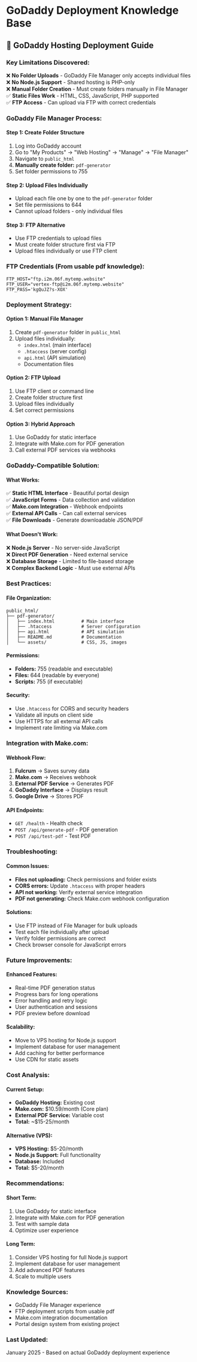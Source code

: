 # GoDaddy Deployment Knowledge Base

## 🚀 **GoDaddy Hosting Deployment Guide**

### **Key Limitations Discovered:**
❌ **No Folder Uploads** - GoDaddy File Manager only accepts individual files  
❌ **No Node.js Support** - Shared hosting is PHP-only  
❌ **Manual Folder Creation** - Must create folders manually in File Manager  
✅ **Static Files Work** - HTML, CSS, JavaScript, PHP supported  
✅ **FTP Access** - Can upload via FTP with correct credentials  

### **GoDaddy File Manager Process:**

#### **Step 1: Create Folder Structure**
1. Log into GoDaddy account
2. Go to "My Products" → "Web Hosting" → "Manage" → "File Manager"
3. Navigate to `public_html`
4. **Manually create folder:** `pdf-generator`
5. Set folder permissions to 755

#### **Step 2: Upload Files Individually**
- Upload each file one by one to the `pdf-generator` folder
- Set file permissions to 644
- Cannot upload folders - only individual files

#### **Step 3: FTP Alternative**
- Use FTP credentials to upload files
- Must create folder structure first via FTP
- Upload files individually or use FTP client

### **FTP Credentials (From usable pdf knowledge):**
```
FTP_HOST="ftp.i2m.06f.mytemp.website"
FTP_USER="vertex-ftp@i2m.06f.mytemp.website"
FTP_PASS='kgQuJZ?s-XOX'
```

### **Deployment Strategy:**

#### **Option 1: Manual File Manager**
1. Create `pdf-generator` folder in `public_html`
2. Upload files individually:
   - `index.html` (main interface)
   - `.htaccess` (server config)
   - `api.html` (API simulation)
   - Documentation files

#### **Option 2: FTP Upload**
1. Use FTP client or command line
2. Create folder structure first
3. Upload files individually
4. Set correct permissions

#### **Option 3: Hybrid Approach**
1. Use GoDaddy for static interface
2. Integrate with Make.com for PDF generation
3. Call external PDF services via webhooks

### **GoDaddy-Compatible Solution:**

#### **What Works:**
✅ **Static HTML Interface** - Beautiful portal design  
✅ **JavaScript Forms** - Data collection and validation  
✅ **Make.com Integration** - Webhook endpoints  
✅ **External API Calls** - Can call external services  
✅ **File Downloads** - Generate downloadable JSON/PDF  

#### **What Doesn't Work:**
❌ **Node.js Server** - No server-side JavaScript  
❌ **Direct PDF Generation** - Need external service  
❌ **Database Storage** - Limited to file-based storage  
❌ **Complex Backend Logic** - Must use external APIs  

### **Best Practices:**

#### **File Organization:**
```
public_html/
├── pdf-generator/
│   ├── index.html          # Main interface
│   ├── .htaccess           # Server configuration
│   ├── api.html            # API simulation
│   ├── README.md           # Documentation
│   └── assets/             # CSS, JS, images
```

#### **Permissions:**
- **Folders:** 755 (readable and executable)
- **Files:** 644 (readable by everyone)
- **Scripts:** 755 (if executable)

#### **Security:**
- Use `.htaccess` for CORS and security headers
- Validate all inputs on client side
- Use HTTPS for all external API calls
- Implement rate limiting via Make.com

### **Integration with Make.com:**

#### **Webhook Flow:**
1. **Fulcrum** → Saves survey data
2. **Make.com** → Receives webhook
3. **External PDF Service** → Generates PDF
4. **GoDaddy Interface** → Displays result
5. **Google Drive** → Stores PDF

#### **API Endpoints:**
- `GET /health` - Health check
- `POST /api/generate-pdf` - PDF generation
- `POST /api/test-pdf` - Test PDF

### **Troubleshooting:**

#### **Common Issues:**
- **Files not uploading:** Check permissions and folder exists
- **CORS errors:** Update `.htaccess` with proper headers
- **API not working:** Verify external service integration
- **PDF not generating:** Check Make.com webhook configuration

#### **Solutions:**
- Use FTP instead of File Manager for bulk uploads
- Test each file individually after upload
- Verify folder permissions are correct
- Check browser console for JavaScript errors

### **Future Improvements:**

#### **Enhanced Features:**
- Real-time PDF generation status
- Progress bars for long operations
- Error handling and retry logic
- User authentication and sessions
- PDF preview before download

#### **Scalability:**
- Move to VPS hosting for Node.js support
- Implement database for user management
- Add caching for better performance
- Use CDN for static assets

### **Cost Analysis:**

#### **Current Setup:**
- **GoDaddy Hosting:** Existing cost
- **Make.com:** $10.59/month (Core plan)
- **External PDF Service:** Variable cost
- **Total:** ~$15-25/month

#### **Alternative (VPS):**
- **VPS Hosting:** $5-20/month
- **Node.js Support:** Full functionality
- **Database:** Included
- **Total:** $5-20/month

### **Recommendations:**

#### **Short Term:**
1. Use GoDaddy for static interface
2. Integrate with Make.com for PDF generation
3. Test with sample data
4. Optimize user experience

#### **Long Term:**
1. Consider VPS hosting for full Node.js support
2. Implement database for user management
3. Add advanced PDF features
4. Scale to multiple users

### **Knowledge Sources:**
- GoDaddy File Manager experience
- FTP deployment scripts from usable pdf
- Make.com integration documentation
- Portal design system from existing project

### **Last Updated:**
January 2025 - Based on actual GoDaddy deployment experience


